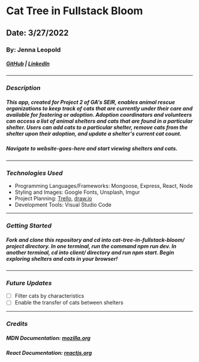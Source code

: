 # Cat Tree in Fullstack Bloom

## Date: 3/27/2022

### By: Jenna Leopold

##### [GitHub](https://github.com/Jenna424) | [LinkedIn](https://www.linkedin.com/in/jenna-leopold-136294127)

---

### **_Description_**

##### This app, created for Project 2 of GA's SEIR, enables animal rescue organizations to keep track of cats that are currently under their care and available for fostering or adoption. Adoption coordinators and volunteers can access a list of animal shelters and cats that are found in a particular shelter. Users can add cats to a particular shelter, remove cats from the shelter upon their adoption, and update a shelter's current cat count.

##### Navigate to website-goes-here and start viewing shelters and cats.

---

### **_Technologies Used_**

- Programming Languages/Frameworks: Mongoose, Express, React, Node
- Styling and Images: Google Fonts, Unsplash, Imgur
- Project Planning: [Trello](https://trello.com/b/epBBCv9g/trello-for-cat-tree-in-fullstack-bloom), [draw.io](https://app.diagrams.net/#G1dBTJdNk_QCf82u9d3J-7KtiithWb-Ohq)
- Development Tools: Visual Studio Code

---

### **_Getting Started_**

##### Fork and clone this repository and cd into cat-tree-in-fullstack-bloom/ project directory. In one terminal, run the command npm run dev. In another terminal, cd into client/ directory and run npm start. Begin exploring shelters and cats in your browser!

---

### **_Future Updates_**

- [ ] Filter cats by characteristics
- [ ] Enable the transfer of cats between shelters

---

### **_Credits_**

##### **MDN Documentation:** [mozilla.org](https://developer.mozilla.org/en-US/docs/Learn/JavaScript)

##### **React Documentation:** [reactjs.org](https://reactjs.org/docs/getting-started.html)
